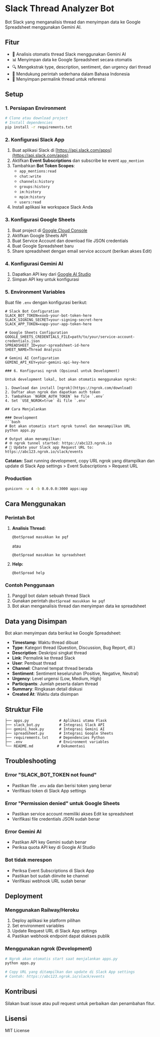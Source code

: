 # Slack Thread Analyzer Bot

Bot Slack yang menganalisis thread dan menyimpan data ke Google Spreadsheet menggunakan Gemini AI.

## Fitur

- 🤖 Analisis otomatis thread Slack menggunakan Gemini AI
- 📊 Menyimpan data ke Google Spreadsheet secara otomatis
- 🔍 Mengekstrak type, description, sentiment, dan urgency dari thread
- 📝 Mendukung perintah sederhana dalam Bahasa Indonesia
- 🔗 Menyimpan permalink thread untuk referensi

## Setup

### 1. Persiapan Environment

```bash
# Clone atau download project
# Install dependencies
pip install -r requirements.txt
```

### 2. Konfigurasi Slack App

1. Buat aplikasi Slack di [https://api.slack.com/apps](https://api.slack.com/apps)
2. Aktifkan **Event Subscriptions** dan subscribe ke event `app_mention`
3. Tambahkan **Bot Token Scopes**:
   - `app_mentions:read`
   - `chat:write`
   - `channels:history`
   - `groups:history`
   - `im:history`
   - `mpim:history`
   - `users:read`
4. Install aplikasi ke workspace Slack Anda

### 3. Konfigurasi Google Sheets

1. Buat project di [Google Cloud Console](https://console.cloud.google.com/)
2. Aktifkan Google Sheets API
3. Buat Service Account dan download file JSON credentials
4. Buat Google Spreadsheet baru
5. Share spreadsheet dengan email service account (berikan akses Edit)

### 4. Konfigurasi Gemini AI

1. Dapatkan API key dari [Google AI Studio](https://aistudio.google.com/app/apikey)
2. Simpan API key untuk konfigurasi

### 5. Environment Variables

Buat file `.env` dengan konfigurasi berikut:

```env
# Slack Bot Configuration
SLACK_BOT_TOKEN=xoxb-your-bot-token-here
SLACK_SIGNING_SECRET=your-signing-secret-here
SLACK_APP_TOKEN=xapp-your-app-token-here

# Google Sheets Configuration
GOOGLE_SHEETS_CREDENTIALS_FILE=path/to/your/service-account-credentials.json
SPREADSHEET_ID=your-spreadsheet-id-here
SHEET_NAME=Thread Analysis

# Gemini AI Configuration
GEMINI_API_KEY=your-gemini-api-key-here

### 6. Konfigurasi ngrok (Opsional untuk Development)

Untuk development lokal, bot akan otomatis menggunakan ngrok:

1. Download dan install [ngrok](https://ngrok.com/download)
2. Daftar akun ngrok dan dapatkan auth token
3. Tambahkan `NGROK_AUTH_TOKEN` ke file `.env`
4. Set `USE_NGROK=true` di file `.env`

## Cara Menjalankan

### Development
```bash
# Bot akan otomatis start ngrok tunnel dan menampilkan URL
python apps.py

# Output akan menampilkan:
# 🌐 ngrok tunnel started: https://abc123.ngrok.io
# 📝 Update your Slack app Request URL to: https://abc123.ngrok.io/slack/events
```

**Catatan:** Saat running development, copy URL ngrok yang ditampilkan dan update di Slack App settings > Event Subscriptions > Request URL

### Production
```bash
gunicorn -w 4 -b 0.0.0.0:3000 apps:app
```

## Cara Menggunakan

### Perintah Bot

1. **Analisis Thread:**
   ```
   @botSpread masukkan ke pqf
   ```
   atau
   ```
   @botSpread masukkan ke spreadsheet
   ```

2. **Help:**
   ```
   @botSpread help
   ```

### Contoh Penggunaan

1. Panggil bot dalam sebuah thread Slack
2. Gunakan perintah `@botSpread masukkan ke pqf`
3. Bot akan menganalisis thread dan menyimpan data ke spreadsheet

## Data yang Disimpan

Bot akan menyimpan data berikut ke Google Spreadsheet:

- **Timestamp**: Waktu thread dibuat
- **Type**: Kategori thread (Question, Discussion, Bug Report, dll.)
- **Description**: Deskripsi singkat thread
- **Link**: Permalink ke thread Slack
- **User**: Pembuat thread
- **Channel**: Channel tempat thread berada
- **Sentiment**: Sentiment keseluruhan (Positive, Negative, Neutral)
- **Urgency**: Level urgensi (Low, Medium, High)
- **Participants**: Jumlah peserta dalam thread
- **Summary**: Ringkasan detail diskusi
- **Created At**: Waktu data disimpan

## Struktur File

```
├── apps.py              # Aplikasi utama Flask
├── slack_bot.py         # Integrasi Slack API
├── gemini_hook.py       # Integrasi Gemini AI
├── spreadsheet.py       # Integrasi Google Sheets
├── requirements.txt     # Dependencies Python
├── .env                 # Environment variables
└── README.md           # Dokumentasi
```

## Troubleshooting

### Error "SLACK_BOT_TOKEN not found"
- Pastikan file `.env` ada dan berisi token yang benar
- Verifikasi token di Slack App settings

### Error "Permission denied" untuk Google Sheets
- Pastikan service account memiliki akses Edit ke spreadsheet
- Verifikasi file credentials JSON sudah benar

### Error Gemini AI
- Pastikan API key Gemini sudah benar
- Periksa quota API key di Google AI Studio

### Bot tidak merespon
- Periksa Event Subscriptions di Slack App
- Pastikan bot sudah diinvite ke channel
- Verifikasi webhook URL sudah benar

## Deployment

### Menggunakan Railway/Heroku

1. Deploy aplikasi ke platform pilihan
2. Set environment variables
3. Update Request URL di Slack App settings
4. Pastikan webhook endpoint dapat diakses publik

### Menggunakan ngrok (Development)

```bash
# Ngrok akan otomatis start saat menjalankan apps.py
python apps.py

# Copy URL yang ditampilkan dan update di Slack App settings
# Contoh: https://abc123.ngrok.io/slack/events
```

## Kontribusi

Silakan buat issue atau pull request untuk perbaikan dan penambahan fitur.

## Lisensi

MIT License
